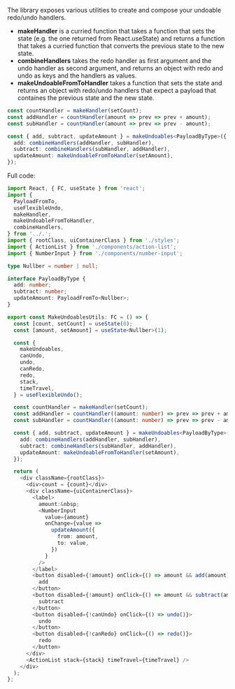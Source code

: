 The library exposes various utilities to create and compose your undoable redo/undo handlers.

- **makeHandler** is a curried function that takes a function that sets the state (e.g. the one returned from React.useState) and returns a function that takes a curried function that converts the previous state to the new state.
- **combineHandlers** takes the redo handler as first argument and the undo handler as second argument, and returns an object with redo and undo as keys and the handlers as values.
- **makeUndoableFromToHandler** takes a function that sets the state and returns an object with redo/undo handlers that expect a payload that containes the previous state and the new state.

```typescript
const countHandler = makeHandler(setCount);
const addHandler = countHandler(amount => prev => prev + amount);
const subHandler = countHandler(amount => prev => prev - amount);

const { add, subtract, updateAmount } = makeUndoables<PayloadByType>({
  add: combineHandlers(addHandler, subHandler),
  subtract: combineHandlers(subHandler, addHandler),
  updateAmount: makeUndoableFromToHandler(setAmount),
});
```

Full code:

```typescript
import React, { FC, useState } from 'react';
import {
  PayloadFromTo,
  useFlexibleUndo,
  makeHandler,
  makeUndoableFromToHandler,
  combineHandlers,
} from '../.';
import { rootClass, uiContainerClass } from './styles';
import { ActionList } from './components/action-list';
import { NumberInput } from './components/number-input';

type Nullber = number | null;

interface PayloadByType {
  add: number;
  subtract: number;
  updateAmount: PayloadFromTo<Nullber>;
}

export const MakeUndoablesUtils: FC = () => {
  const [count, setCount] = useState(0);
  const [amount, setAmount] = useState<Nullber>(1);

  const {
    makeUndoables,
    canUndo,
    undo,
    canRedo,
    redo,
    stack,
    timeTravel,
  } = useFlexibleUndo();

  const countHandler = makeHandler(setCount);
  const addHandler = countHandler((amount: number) => prev => prev + amount);
  const subHandler = countHandler((amount: number) => prev => prev - amount);

  const { add, subtract, updateAmount } = makeUndoables<PayloadByType>({
    add: combineHandlers(addHandler, subHandler),
    subtract: combineHandlers(subHandler, addHandler),
    updateAmount: makeUndoableFromToHandler(setAmount),
  });

  return (
    <div className={rootClass}>
      <div>count = {count}</div>
      <div className={uiContainerClass}>
        <label>
          amount:&nbsp;
          <NumberInput
            value={amount}
            onChange={value =>
              updateAmount({
                from: amount,
                to: value,
              })
            }
          />
        </label>
        <button disabled={!amount} onClick={() => amount && add(amount)}>
          add
        </button>
        <button disabled={!amount} onClick={() => amount && subtract(amount)}>
          subtract
        </button>
        <button disabled={!canUndo} onClick={() => undo()}>
          undo
        </button>
        <button disabled={!canRedo} onClick={() => redo()}>
          redo
        </button>
      </div>
      <ActionList stack={stack} timeTravel={timeTravel} />
    </div>
  );
};
```
